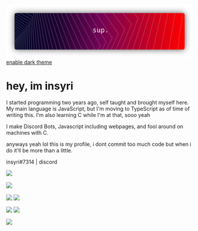 ![](https://raw.githubusercontent.com/insyri/insyri/fe861b5f276bcbe24b91ef24cb53c91c9a8e2ddd/gRM.svg)
[enable dark theme](https://docs.github.com/en/github/setting-up-and-managing-your-github-user-account/managing-your-theme-settings)
# hey, im insyri
I started programming two years ago, self taught and brought myself here.
My main language is JavaScript, but I'm moving to TypeScript as of time of writing this.
I'm also learning C while I'm at that, sooo yeah

I make Discord Bots, Javascript including webpages, and fool around on machines with C.

anyways yeah lol this is my profile, i dont commit too much code but when i do it'll be more than a little.

insyri#7314 | discord

![](https://img.shields.io/badge/Code%20Editor-Visual%20Studio%20Code-blue?logo=visual-studio-code&style=for-the-badge)

![](https://shields.io/badge/Operating%20System-Windows%2010-0078D6?logo=Windows&logoColor=white&style=for-the-badge)


![](https://shields.io/badge/Typescript-blue?logo=typescript&logoColor=white&style=for-the-badge) ![](https://shields.io/badge/Javascript-F7DF1E?logo=javascript&logoColor=black&style=for-the-badge)

![](https://shields.io/badge/C-A8B9CC?logo=c&logoColor=black&style=for-the-badge) ![](https://shields.io/badge/C++-00599C?logo=c%2B%2B&logoColor=white&style=for-the-badge)

![](https://camo.githubusercontent.com/f2fc76db99680b4630861e9989062ad2ae3c042b077922f81e8eb20cae9b9f08/68747470733a2f2f6d6574726963732e6c65636f712e696f2f696e73797269)
